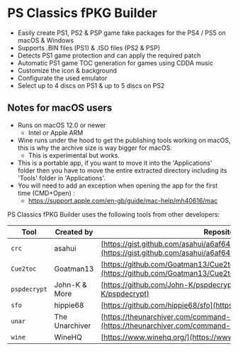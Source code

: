 # PS Classics fPKG Builder
- Easily create PS1, PS2 & PSP game fake packages for the PS4 / PS5 on macOS & Windows
- Supports .BIN files (PS1) & .ISO files (PS2 & PSP)
- Detects PS1 game protection and can apply the required patch
- Automatic PS1 game TOC generation for games using CDDA music
- Customize the icon & background
- Configurate the used emulator
- Select up to 4 discs on PS1 & up to 5 discs on PS2

## Notes for macOS users
- Runs on macOS 12.0 or newer
  - Intel or Apple ARM
- Wine runs under the hood to get the publishing tools working on macOS, this is why the archive size is way bigger for macOS.
  - This is experimental but works.
- This is a portable app, if you want to move it into the 'Applications' folder then you have to move the entire extracted directory including its 'Tools' folder in 'Applications'.
- You will need to add an exception when opening the app for the first time (CMD+Open) :
  - https://support.apple.com/en-gb/guide/mac-help/mh40616/mac

PS Classics fPKG Builder uses the following tools from other developers:

| Tool | Created by | Repository |
| --- | --- | --- |
| `crc` | asahui | [https://gist.github.com/asahui/a6af64606a9476a40442274335f5feaf](https://gist.github.com/asahui/a6af64606a9476a40442274335f5feaf)
| `Cue2toc` | Goatman13 | [https://github.com/Goatman13/Cue2toc](https://github.com/Goatman13/Cue2toc)
| `pspdecrypt` | John-K & More | [https://github.com/John-K/pspdecrypt](https://github.com/John-K/pspdecrypt)
| `sfo` | hippie68 | [https://github.com/hippie68/sfo](https://github.com/hippie68/sfo)
| `unar` | The Unarchiver | [https://theunarchiver.com/command-line](https://theunarchiver.com/command-line)
| `wine` | WineHQ | [https://www.winehq.org/](https://www.winehq.org/)
